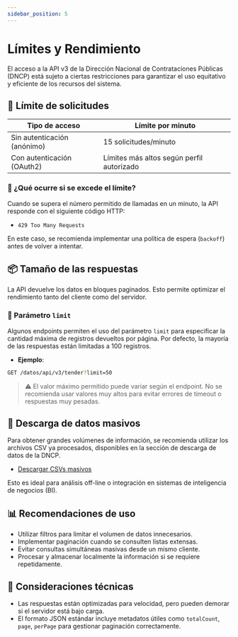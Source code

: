 ```yaml
---
sidebar_position: 5
---
```


# Límites y Rendimiento

El acceso a la API v3 de la Dirección Nacional de Contrataciones Públicas (DNCP) está sujeto a ciertas restricciones para garantizar el uso equitativo y eficiente de los recursos del sistema.

## 🚦 Límite de solicitudes

| Tipo de acceso   | Límite por minuto |
|------------------|-------------------|
| Sin autenticación (anónimo) | 15 solicitudes/minuto |
| Con autenticación (OAuth2)  | Límites más altos según perfil autorizado |

### 🛑 ¿Qué ocurre si se excede el límite?

Cuando se supera el número permitido de llamadas en un minuto, la API responde con el siguiente código HTTP:

- `429 Too Many Requests`

En este caso, se recomienda implementar una política de espera (`backoff`) antes de volver a intentar.

## 📦 Tamaño de las respuestas

La API devuelve los datos en bloques paginados. Esto permite optimizar el rendimiento tanto del cliente como del servidor.

### 🧾 Parámetro `limit`

Algunos endpoints permiten el uso del parámetro `limit` para especificar la cantidad máxima de registros devueltos por página. Por defecto, la mayoría de las respuestas están limitadas a 100 registros.

- **Ejemplo**:

```bash
GET /datos/api/v3/tender?limit=50
```

> ⚠️ El valor máximo permitido puede variar según el endpoint. No se recomienda usar valores muy altos para evitar errores de timeout o respuestas muy pesadas.

## 📄 Descarga de datos masivos

Para obtener grandes volúmenes de información, se recomienda utilizar los archivos CSV ya procesados, disponibles en la sección de descarga de datos de la DNCP.

- [Descargar CSVs masivos](https://www.contrataciones.gov.py/datos/api/v3/doc/)

Esto es ideal para análisis off-line o integración en sistemas de inteligencia de negocios (BI).

## 📊 Recomendaciones de uso

- Utilizar filtros para limitar el volumen de datos innecesarios.
- Implementar paginación cuando se consulten listas extensas.
- Evitar consultas simultáneas masivas desde un mismo cliente.
- Procesar y almacenar localmente la información si se requiere repetidamente.

## 🧠 Consideraciones técnicas

- Las respuestas están optimizadas para velocidad, pero pueden demorar si el servidor está bajo carga.
- El formato JSON estándar incluye metadatos útiles como `totalCount`, `page`, `perPage` para gestionar paginación correctamente.
